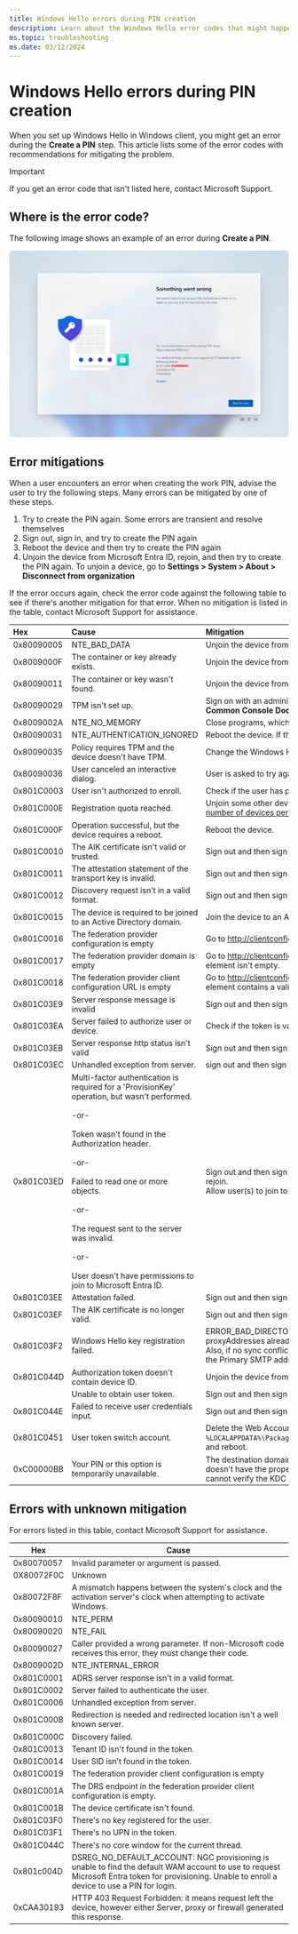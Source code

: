 ```yaml
---
title: Windows Hello errors during PIN creation
description: Learn about the Windows Hello error codes that might happen during PIN creation.
ms.topic: troubleshooting
ms.date: 03/12/2024
---
```


# Windows Hello errors during PIN creation

When you set up Windows Hello in Windows client, you might get an error during the **Create a PIN** step. This article lists some of the error codes with recommendations for mitigating the problem.

> [!IMPORTANT]
> If you get an error code that isn't listed here, contact Microsoft Support.

## Where is the error code?

The following image shows an example of an error during **Create a PIN**.

![PIN error.](images/provisioning-error.png)

## Error mitigations

When a user encounters an error when creating the work PIN, advise the user to try the following steps. Many errors can be mitigated by one of these steps.

1. Try to create the PIN again. Some errors are transient and resolve themselves
1. Sign out, sign in, and try to create the PIN again
1. Reboot the device and then try to create the PIN again
1. Unjoin the device from Microsoft Entra ID, rejoin, and then try to create the PIN again. To unjoin a device, go to **Settings > System > About > Disconnect from organization**

If the error occurs again, check the error code against the following table to see if there's another mitigation for that error. When no mitigation is listed in the table, contact Microsoft Support for assistance.

| Hex | Cause | Mitigation |
|:-|:-|:-|
| 0x80090005 | NTE_BAD_DATA | Unjoin the device from Microsoft Entra ID and rejoin. |
| 0x8009000F | The container or key already exists. | Unjoin the device from Microsoft Entra ID and rejoin. |
| 0x80090011 | The container or key wasn't found. | Unjoin the device from Microsoft Entra ID and rejoin. |
| 0x80090029 | TPM isn't set up. | Sign on with an administrator account. Select **Start**, type `tpm.msc`, and select **tpm.msc Microsoft Common Console Document**. In the **Actions** pane, select **Prepare the TPM**. |
| 0x8009002A | NTE_NO_MEMORY | Close programs, which are taking up memory and try again. |
| 0x80090031 | NTE_AUTHENTICATION_IGNORED | Reboot the device. If the error occurs again after rebooting, [reset the TPM](/previous-versions/windows/it-pro/windows-server-2008-R2-and-2008/dd851452(v=ws.11)) or run [Clear-TPM](/powershell/module/trustedplatformmodule/clear-tpm). |
| 0x80090035 | Policy requires TPM and the device doesn't have TPM. | Change the Windows Hello for Business policy to not require a TPM. |
| 0x80090036 | User canceled an interactive dialog. | User is asked to try again. |
| 0x801C0003 | User isn't authorized to enroll. | Check if the user has permission to perform the operation​. |
| 0x801C000E | Registration quota reached. | Unjoin some other device that is currently joined using the same account or [increase the maximum number of devices per user](/azure/active-directory/devices/device-management-azure-portal). |
| 0x801C000F | Operation successful, but the device requires a reboot. | Reboot the device. |
| 0x801C0010 | The AIK certificate isn't valid or trusted. | Sign out and then sign in again. |
| 0x801C0011 | The attestation statement of the transport key is invalid. | Sign out and then sign in again. |
| 0x801C0012 | Discovery request isn't in a valid format. | Sign out and then sign in again. |
| 0x801C0015 | The device is required to be joined to an Active Directory domain. | Join the device to an Active Directory domain. |
| 0x801C0016 | The federation provider configuration is empty | Go to http://clientconfig.microsoftonline-p.net/FPURL.xml and verify that the file isn't empty. |
| 0x801C0017 | The federation provider domain is empty | Go to http://clientconfig.microsoftonline-p.net/FPURL.xml and verify that the FPDOMAINNAME element isn't empty. |
| 0x801C0018 | The federation provider client configuration URL is empty | Go to http://clientconfig.microsoftonline-p.net/FPURL.xml and verify that the CLIENTCONFIG element contains a valid URL. |
| 0x801C03E9 | Server response message is invalid | Sign out and then sign in again. |
| 0x801C03EA | Server failed to authorize user or device. | Check if the token is valid and user has permission to register Windows Hello for Business keys. |
| 0x801C03EB | Server response http status isn't valid | Sign out and then sign in again. |
| 0x801C03EC | Unhandled exception from server. | sign out and then sign in again. |
| 0x801C03ED | Multi-factor authentication is required for a 'ProvisionKey' operation, but wasn't performed. <br><br> -or- <br><br> Token wasn't found in the Authorization header. <br><br> -or- <br><br> Failed to read one or more objects. <br><br> -or- <br><br> The request sent to the server was invalid. <br><br> -or- <br><br> User doesn't have permissions to join to Microsoft Entra ID. | Sign out and then sign in again. If that doesn't resolve the issue, unjoin the device from Azure  AD and rejoin. <br> Allow user(s) to join to Microsoft Entra ID under Microsoft Entra Device settings. |
| 0x801C03EE | Attestation failed. | Sign out and then sign in again. |
| 0x801C03EF | The AIK certificate is no longer valid. | Sign out and then sign in again. |
| 0x801C03F2 | Windows Hello key registration failed. | ERROR_BAD_DIRECTORY_REQUEST. Another object with the same value for property proxyAddresses already exists. To resolve the issue, refer to [Duplicate Attributes Prevent Dirsync](/office365/troubleshoot/administration/duplicate-attributes-prevent-dirsync). Also, if no sync conflict exists, please verify that the "Mail/Email address" in Microsoft Entra ID and the Primary SMTP address are the same in the proxy address. |
| 0x801C044D | Authorization token doesn't contain device ID. | Unjoin the device from Microsoft Entra ID and rejoin. |
|  | Unable to obtain user token. | Sign out and then sign in again. Check network and credentials. |
| 0x801C044E | Failed to receive user credentials input. | Sign out and then sign in again. |
| 0x801C0451 | User token switch account. | Delete the Web Account Manager token broker files located in `%LOCALAPPDATA%\Packages\Microsoft.AAD.BrokerPlugin_cw5n1h2txyewy\AC\TokenBroker\Accounts\*.*\` and reboot. |
| 0xC00000BB | Your PIN or this option is temporarily unavailable. | The destination domain controller doesn't support the login method. Most often the KDC service doesn't have the proper certificate to support the login. Another common cause can be the client cannot verify the KDC certificate CRL. Use a different login method. |

## Errors with unknown mitigation

For errors listed in this table, contact Microsoft Support for assistance.

| Hex | Cause |
|--|--|
| 0x80070057 | Invalid parameter or argument is passed. |
| 0X80072F0C | Unknown |
| 0x80072F8F | A mismatch happens between the system's clock and the activation server's clock when attempting to activate Windows. |
| 0x80090010 | NTE_PERM |
| 0x80090020 | NTE_FAIL |
| 0x80090027 | Caller provided a wrong parameter. If non-Microsoft code receives this error, they must change their code. |
| 0x8009002D | NTE_INTERNAL_ERROR |
| 0x801C0001 | ADRS server response isn't in a valid format. |
| 0x801C0002 | Server failed to authenticate the user. |
| 0x801C0006 | Unhandled exception from server. |
| 0x801C000B | Redirection is needed and redirected location isn't a well known server. |
| 0x801C000C | Discovery failed. |
| 0x801C0013 | Tenant ID isn't found in the token. |
| 0x801C0014 | User SID isn't found in the token. |
| 0x801C0019 | ​The federation provider client configuration is empty |
| 0x801C001A | The DRS endpoint in the federation provider client configuration is empty. |
| 0x801C001B | ​The device certificate isn't found. |
| 0x801C03F0 | ​There's no key registered for the user. |
| 0x801C03F1 | ​There's no UPN in the token. |
| ​0x801C044C | There's no core window for the current thread. |
| 0x801c004D | DSREG_NO_DEFAULT_ACCOUNT: NGC provisioning is unable to find the default WAM account to use to request Microsoft Entra token for provisioning. Unable to enroll a device to use a PIN for login. |
| 0xCAA30193 | HTTP 403 Request Forbidden: it means request left the device, however either Server, proxy or firewall generated this response. |
